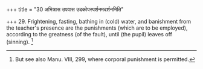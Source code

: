 +++
title = "30 अभित्रास उपवास उदकोपस्पर्शनमदर्शनमिति"

+++
29. Frightening, fasting, bathing in (cold) water, and banishment from the teacher's presence are the punishments (which are to be employed), according to the greatness (of the fault), until (the pupil) leaves off (sinning). [^12] 


[^12]:  But see also Manu. VIII, 299, where corporal punishment is permitted.
